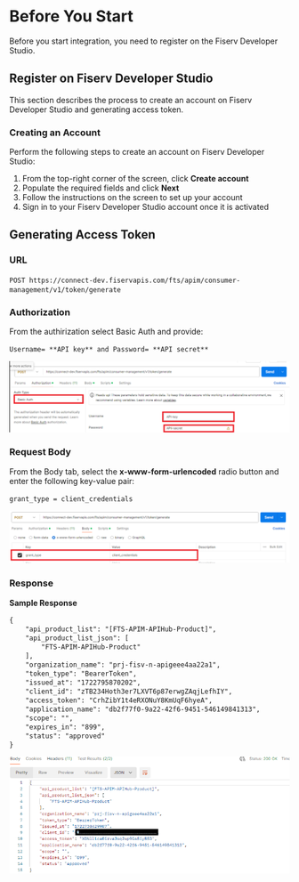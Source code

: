 # Before You Start
<!-- theme: info -->
Before you start integration, you need to  register on the Fiserv Developer Studio. 
## Register on Fiserv Developer Studio
This section describes the process to create an account on Fiserv Developer Studio and generating access token.

### Creating an Account

Perform the following steps to create an account on Fiserv Developer Studio:
1.	From the top-right corner of the screen, click **Create account**
2.	Populate the required fields and click **Next**
3.	Follow the instructions on the screen to set up your account
4.	Sign in to your Fiserv Developer Studio account once it is activated


## Generating Access Token
### URL

``POST https://connect-dev.fiservapis.com/fts/apim/consumer-management/v1/token/generate ``

### Authorization
From the authirization select Basic Auth and provide:

``Username= **API key** and Password= **API secret**``

![Postman-Authorization-screenshot](https://raw.githubusercontent.com/Fiserv/apim/develop/assets/images/Postman-Authorization-screenshot.png
)


### Request Body

From the Body tab, select the **x-www-form-urlencoded** radio button and enter the following key-value pair:

``grant_type = client_credentials``



![Postman-OauthRequestBody-screenshot](https://raw.githubusercontent.com/Fiserv/apim/develop/assets/images/Postman-OauthRequestBody-screenshot.png)

### Response

**Sample Response**
```
{
    "api_product_list": "[FTS-APIM-APIHub-Product]",
    "api_product_list_json": [
        "FTS-APIM-APIHub-Product"
    ],
    "organization_name": "prj-fisv-n-apigeee4aa22a1",
    "token_type": "BearerToken",
    "issued_at": "1722795870202",
    "client_id": "zTB234Hoth3er7LXVT6p87erwgZAqjLefhIY",
    "access_token": "CrhZibY1t4eRXONuY8KmUqF6hyeA",
    "application_name": "db2f77f0-9a22-42f6-9451-546149841313",
    "scope": "",
    "expires_in": "899",
    "status": "approved"
}
```

![AccessToken-Response](https://raw.githubusercontent.com/Fiserv/apim/develop/assets/images/AccessToken-Response-screenshot.png)
   
